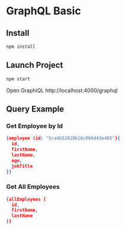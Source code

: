 # GraphQL Basic

## Install

```javascript
npm install
```

## Launch Project

```javascript
npm start
```

Open GraphiQL http://localhost:4000/graphql

## Query Example

### Get Employee by Id
```json
{employee (id: "5ca4b52829b16c066d43e405"){
  id,
  firstName,
  lastName,
  age,
  jobTitle
}}
```


### Get All Employees
```json
{allEmployees {
  id,
  firstName,
  lastName
}}
```
